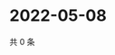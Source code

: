 # 2022-05-08

共 0 条

<!-- BEGIN WEIBO -->
<!-- 最后更新时间 Sun May 08 2022 18:18:13 GMT+0800 (China Standard Time) -->

<!-- END WEIBO -->
